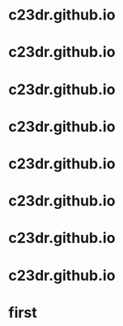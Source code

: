 # c23dr.github.io
# c23dr.github.io
# c23dr.github.io
# c23dr.github.io
# c23dr.github.io
# c23dr.github.io
# c23dr.github.io
# c23dr.github.io
# first
